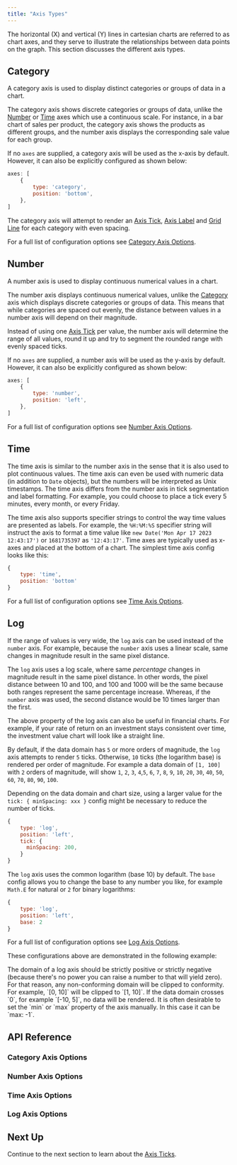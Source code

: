 ```yaml
---
title: "Axis Types"
---
```

The horizontal (X) and vertical (Y) lines in cartesian charts are referred to as chart axes, and they serve to illustrate
the relationships between data points on the graph. This section discusses the different axis types.

## Category

A category axis is used to display distinct categories or groups of data in a chart.

The category axis shows discrete categories or groups of data, unlike the [Number](/charts-axes-types/#number) or
[Time](/charts-axes-types/#time) axes which use a continuous scale. For instance, in a bar chart of sales per product, the
category axis shows the products as different groups, and the number axis displays the corresponding sale value for each group.

If no `axes` are supplied, a category axis will be used as the x-axis by default. However, it can also
be explicitly configured as shown below:

```js
axes: [
    {
        type: 'category',
        position: 'bottom',
    },
]
```

The category axis will attempt to render an [Axis Tick](/charts-axes-ticks/), [Axis Label](/charts-axis-labels/) and
[Grid Line](/charts-axis-grid-lines/) for each category with even spacing.

For a full list of configuration options see [Category Axis Options](#category-axis-options).

## Number

A number axis is used to display continuous numerical values in a chart.

The number axis displays continuous numerical values, unlike the [Category](/charts-axes-types/#category) axis which displays
discrete categories or groups of data. This means that while categories are spaced out evenly, the distance between values
in a number axis will depend on their magnitude.

Instead of using one [Axis Tick](/charts-axes-ticks/) per value, the number axis will determine the range of all values,
round it up and try to segment the rounded range with evenly spaced ticks.

If no `axes` are supplied, a number axis will be used as the y-axis by default. However, it can also be explicitly
configured as shown below:

```js
axes: [
    {
        type: 'number',
        position: 'left',
    },
]
```

For a full list of configuration options see [Number Axis Options](#number-axis-options).

## Time

The time axis is similar to the number axis in the sense that it is also used to plot continuous values. The time axis
can even be used with numeric data (in addition to `Date` objects), but the numbers will be interpreted as Unix timestamps.
The time axis differs from the number axis in tick segmentation and label formatting. For example, you could choose to
place a tick every 5 minutes, every month, or every Friday.

The time axis also supports specifier strings to control the way time values are presented as labels. For example, 
the `%H:%M:%S` specifier string will instruct the axis to format a time value like `new Date('Mon Apr 17 2023 12:43:17')` 
or `1681735397` as `'12:43:17'`. Time axes are typically used as x-axes and placed at the bottom of a chart. The 
simplest time axis config looks like this:

```js
{
    type: 'time',
    position: 'bottom'
}
```

For a full list of configuration options see [Time Axis Options](#time-axis-options).

## Log

If the range of values is very wide, the `log` axis can be used instead of the `number` axis.
For example, because the `number` axis uses a linear scale, same changes in magnitude result in the
same pixel distance.

The `log` axis uses a log scale, where same _percentage_ changes in magnitude result in the same pixel distance.
In other words, the pixel distance between 10 and 100, and 100 and 1000 will be the same because both ranges
represent the same percentage increase. Whereas, if the `number` axis was used, the second distance would be
10 times larger than the first.

The above property of the log axis can also be useful in financial charts. For example, if your rate of
return on an investment stays consistent over time, the investment value chart will look like a straight line.

By default, if the data domain has `5` or more orders of magnitude, the `log` axis attempts to render `5` ticks. Otherwise,
`10` ticks (the logarithm base) is rendered per order of magnitude. For example a data domain of `[1, 100]` with `2` orders
of magnitude, will show `1`, `2`, `3`, `4`,`5`, `6`, `7`, `8`, `9`, `10`, `20`, `30`, `40`, `50`, `60`, `70`, `80`, `90`, `100`.

Depending on the data domain and chart size, using a larger value for the `tick: { minSpacing: xxx }` config might be
necessary to reduce the number of ticks.

```js
{
    type: 'log',
    position: 'left',
    tick: {
      minSpacing: 200,
    }
}
```

The `log` axis uses the common logarithm (base 10) by default. The `base` config allows
you to change the base to any number you like, for example `Math.E` for natural or `2` for binary logarithms:

```js
{
    type: 'log',
    position: 'left',
    base: 2
}
```

For a full list of configuration options see [Log Axis Options](#log-axis-options).

These configurations above are demonstrated in the following example:

<chart-example title='Log Axis' name='number-vs-log' type='generated'></chart-example>

<note>
The domain of a log axis should be strictly positive or strictly negative (because there's no power you can raise a number to that will yield zero). For that reason, any non-conforming domain will be clipped to conformity. For example, `[0, 10]` will be clipped to  `[1, 10]`. If the data domain crosses `0`, for example `[-10, 5]`, no data will be rendered. It is often desirable to set the `min` or `max` property of the axis manually. In this case it can be `max: -1`.
</note>

## API Reference

### Category Axis Options
<interface-documentation interfaceName='AgCategoryAxisOptions' overridesrc="charts-api/api.json" exclude='["keys"]' config='{ "description": "", "showSnippets": false, "lookupRoot": "charts-api" }'></interface-documentation>

### Number Axis Options
<interface-documentation interfaceName='AgNumberAxisOptions' overridesrc="charts-api/api.json" exclude='["keys"]' config='{ "description": "", "showSnippets": false, "lookupRoot": "charts-api" }'></interface-documentation>

### Time Axis Options
<interface-documentation interfaceName='AgTimeAxisOptions' overridesrc="charts-api/api.json" exclude='["keys"]' config='{ "description": "", "showSnippets": false, "lookupRoot": "charts-api" }'></interface-documentation>

### Log Axis Options
<interface-documentation interfaceName='AgLogAxisOptions' overridesrc="charts-api/api.json" exclude='["keys"]' config='{ "description": "", "showSnippets": false, "lookupRoot": "charts-api" }'></interface-documentation>

## Next Up

Continue to the next section to learn about the [Axis Ticks](/charts-axes-ticks/).